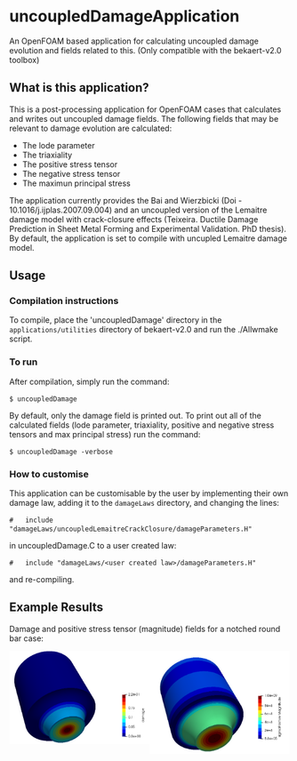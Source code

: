 # uncoupledDamageApplication
An OpenFOAM based application for calculating uncoupled damage evolution and fields related to this. (Only compatible with the bekaert-v2.0 toolbox) 

## What is this application?

This is a post-processing application for OpenFOAM cases that calculates and writes out uncoupled damage fields. The following fields that may be relevant to damage evolution are calculated:

- The lode parameter
- The triaxiality
- The positive stress tensor
- The negative stress tensor
- The maximun principal stress

The application currently provides the Bai and Wierzbicki (Doi - 10.1016/j.ijplas.2007.09.004) and an uncoupled version of the Lemaitre damage model with crack-closure effects (Teixeira. Ductile Damage Prediction in Sheet Metal Forming and Experimental Validation. PhD thesis). By default, the application is set to compile with uncupled Lemaitre damage model.

## Usage


### Compilation instructions

To compile, place the 'uncoupledDamage' directory in the `applications/utilities` directory of bekaert-v2.0 and run the  ./Allwmake script.

### To run

After compilation, simply run the command:
```
$ uncoupledDamage
```

By default, only the damage field is printed out. To print out all of the calculated fields (lode parameter, triaxiality, positive and negative stress tensors and max principal stress) run the command: 

```
$ uncoupledDamage -verbose
```

### How to customise

This application can be customisable by the user by implementing their own damage law, adding it to the `damageLaws` directory, and changing the lines:

```
#   include "damageLaws/uncoupledLemaitreCrackClosure/damageParameters.H"
```

in uncoupledDamage.C to a user created law:

```
#   include "damageLaws/<user created law>/damageParameters.H"
```
and re-compiling.

## Example Results

Damage and positive stress tensor (magnitude) fields for a notched round bar case:
<p float="left">
  <img style="float: left;" src="docs/images/notchedBar_damage.PNG" width="50%" height="50%"> 
  <img style="float: left;" src="docs/images/notchedbar_positiveStressTensor.PNG" width="50%" height="50%"> 
</p>


